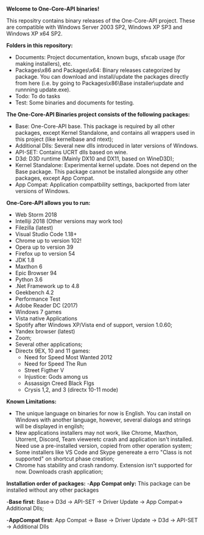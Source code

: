 **Welcome to One-Core-API binaries!**

This repositry contains binary releases of the One-Core-API project. These are compatible with Windows Server 2003 SP2, Windows XP SP3 and Windows XP
x64 SP2.

**Folders in this repository:**
- Documents: Project documentation, known bugs, sfxcab usage (for making installers), etc.
- Packages\x86 and Packages\x64: Binary releases categorized by package. You can download and install/update the packages directly from here (i.e. by going to Packages\x86\Base installer\update and runnning update.exe).
- Todo:  To do tasks
- Test: Some binaries and documents for testing.

**The One-Core-API Binaries project consists of the following packages:**
- Base: One-Core-API base. This package is required by all other packages, except Kernel Standalone, and contains all wrappers used in this project (like kernelbase and ntext);
- Additional Dlls: Several new dlls introduced in later versions of Windows.
- API-SET: Contains UCRT dlls based on wine.
- D3d: D3D runtime (Mainly DX10 and DX11, based on WineD3D);
- Kernel Standalone: Experimental kernel update. Does not depend on the Base package. This package cannot be installed alongside any other packages, except App Compat.
- App Compat: Application compatbility settings, backported from later versions of Windows.

**One-Core-API allows you to run:**
- Web Storm 2018
- Intelliji 2018 (Other versions may work too)
- Filezilla (latest)
- Visual Studio Code 1.18+
- Chrome up to version 102!
- Opera up to version 39
- Firefox up to version 54
- JDK 1.8
- Maxthon 6
- Epic Browser 94
- Python 3.6
- .Net Framework up to 4.8
- Geekbench 4.2
- Performance Test
- Adobe Reader DC (2017)
- Windows 7 games
- Vista native Applications
- Spotify after Windows XP/Vista end of support, version 1.0.60;
- Yandex browser (latest)
- Zoom;
- Several other applications;
- Directx 9EX, 10 and 11 games: 
  - Need for Speed Most Wanted 2012
  - Need for Speed The Run
  - Street Figther V
  - Injustice: Gods among us
  - Assassign Creed Black Flgs
  - Crysis 1,2, and 3 (directx 10-11 mode)
  
**Known Limitations:**
- The unique language on binaries for now is English. You can install on Windows with another language, however, several dialogs and strings will be displayed in engilsh;
- New applications installers may not work, like Chrome, Maxthon, Utorrent, Discord, Team vieweretc crash and application isn't installed. Need 
use a pre-installed version, copied from other operation system;
- Some installers like VS Code and Skype genereate a erro "Class is not supported" on shortcut phase creation;
- Chrome has stability and crash randomy. Extension isn't supported for now. Downloads crash application;

**Installation order of packages:**
-**App Compat only:** This package can be installed without any other packages

-**Base first**: Base-> D3d -> API-SET -> Driver Update -> App Compat-> Additional Dlls; 

-**AppCompat first**: App Compat -> Base -> Driver Update -> D3d -> API-SET -> Additional Dlls
